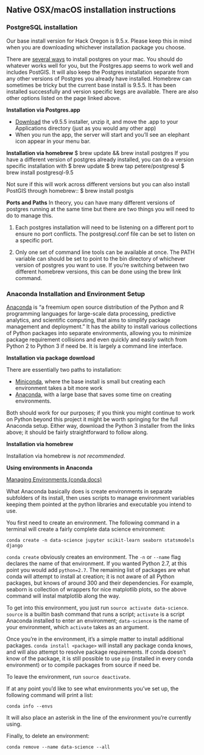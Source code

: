 ## Native OSX/macOS installation instructions






### PostgreSQL installation
Our base install version for Hack Oregon is 9.5.x.  Please keep this in mind when you are downloading whichever installation package you choose.  


There are [several ways](https://www.postgresql.org/download/macosx/) to install postgres on your mac.  You should do whatever works well for you, but the Postgres.app seems to work well and includes PostGIS.  It will also keep the Postgres installation separate from any other versions of Postgres you already have installed.  Homebrew can sometimes be tricky but the current base install is 9.5.5. It has been installed successfully and version specific kegs are available.  There are also other options listed on the page linked above.


**Installation via Postgres.app**
* [Download](https://github.com/PostgresApp/PostgresApp/releases/download/9.5.5/Postgres-9.5.5.zip) the v9.5.5 installer, unzip it, and move the .app to your Applications directory (just as you would any other app)
* When you run the app, the server will start and you’ll see an elephant icon appear in your menu bar.  


**Installation via homebrew**
    $ brew update && brew install postgres
If you have a different version of postgres already installed, you can do a version specific installation with
    $ brew update
    $ brew tap petere/postgresql
    $ brew install postgresql-9.5

Not sure if this will work across different versions but you can also install PostGIS through homebrew::
    $ brew install postgis


**Ports and Paths**
In theory, you can have many different versions of postgres running at the same time but there are two things you will need to do to manage this. 

1. Each postgres installation will need to be listening on a different port to ensure no port conflicts.  The postgresql.conf file can be set to listen on a specific port.  

2. Only one set of command line tools can be available at once.  The PATH variable can should be set to point to the bin directory of whichever version of postgres you want to use.  If you’re switching between two different homebrew versions, this can be done using the brew link command.






### Anaconda Installation and Environment Setup


[Anaconda](https://en.wikipedia.org/wiki/Anaconda_(Python_distribution)) is “a freemium open source distribution of the Python and R programming languages for large-scale data processing, predictive analytics, and scientific computing, that aims to simplify package management and deployment.”  It has the ability to install various collections of Python packages into separate environments, allowing you to minimize package requirement collisions and even quickly and easily switch from Python 2 to Python 3 if need be.  It is largely a command line interface.


**Installation via package download**


There are essentially two paths to installation:


* [Miniconda](http://conda.pydata.org/miniconda.html), where the base install is small but creating each environment takes a bit more work
* [Anaconda](https://www.continuum.io/downloads), with a large base that saves some time on creating environments.


Both should work for our purposes; if you think you might continue to work on Python beyond this project it might be worth springing for the full Anaconda setup.  Either way, download the Python 3 installer from the links above; it should be fairly straightforward to follow along.


**Installation via homebrew**


Installation via homebrew is *not recommended*.


**Using environments in Anaconda**


[Managing Environments (conda docs)](http://conda.pydata.org/docs/using/envs.html)


What Anaconda basically does is create environments in separate subfolders of its install, then uses scripts to manage environment variables keeping them pointed at the python libraries and executable you intend to use.


You first need to create an environment.  The following command in a terminal will create a fairly complete data science environment:


    conda create -n data-science jupyter scikit-learn seaborn statsmodels django


`conda create` obviously creates an environment.  The `-n` or `--name` flag declares the name of that environment.  If you wanted Python 2.7, at this point you would add `python=2.7`.  The remaining list of packages are what conda will attempt to install at creation; it is not aware of all Python packages, but knows of around 300 and their dependencies.  For example, seaborn is collection of wrappers for nice matplotlib plots, so the above command will instal matplotlib along the way.


To get into this environment, you just run `source activate data-science`.  `source` is a builtin bash command that runs a script; `activate` is a script Anaconda installed to enter an environment; `data-science` is the name of your environment, which `activate` takes as an argument.


Once you’re in the environment, it’s a simple matter to install additional packages.  `conda install <package>` will install any package conda knows, and will also attempt to resolve package requirements.  If conda doesn’t know of the package, it is still possible to use `pip` (installed in every conda environment) or to compile packages from source if need be.


To leave the environment, run `source deactivate`.


If at any point you’d like to see what environments you’ve set up, the following command will print a list:


    conda info --envs


It will also place an asterisk in the line of the environment you’re currently using.


Finally, to delete an environment:


    conda remove --name data-science --all


